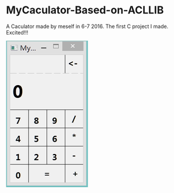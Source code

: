 # MyCaculator-Based-on-ACLLIB
A Caculator made by meself in 6-7 2016.
The first C project I made.
Excited!!!


![image](https://github.com/Junior-Tour/My-Caculator-Based-On-ACLLIB/blob/master/demo.gif)
